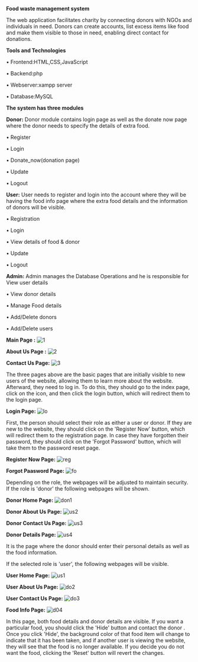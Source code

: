 
**Food waste management system**

The web application facilitates charity by connecting donors with NGOs and individuals in need. Donors can create accounts, list excess items like food and make them visible to those in need, enabling direct contact for donations.

**Tools and Technologies**

• Frontend:HTML,CSS,JavaScript

• Backend:php

• Webserver:xampp server

• Database:MySQL

**The system has three modules**

**Donor:** Donor module contains login page as well as the donate now page where the donor needs to specify the details of extra food.

• Register

• Login

• Donate_now(donation page)

• Update

• Logout

**User:** User needs to register and login into the account where they will be having the food info page where the extra food details and the information of donors will be visible.

• Registration

• Login

• View details of food & donor

• Update

• Logout

**Admin:** Admin manages the Database Operations and he is responsible for View user details

• View donor details

• Manage Food details

• Add/Delete donors

• Add/Delete users

**Main Page :**
![1](https://github.com/user-attachments/assets/a24be4da-742a-41e9-b1ab-7fbb4eb84196)

**About Us Page :**
![2](https://github.com/user-attachments/assets/359bf26a-9073-4446-aaab-2c88d3e00c21)

**Contact Us Page:**
![3](https://github.com/user-attachments/assets/670ad9cf-fed0-4f71-a05b-207b293ecdd1)

The three pages above are the basic pages that are initially visible to new users of the website, allowing them to learn more about the website. Afterward, they need to log in. To do this, they should go to the index page, click on the icon, and then click the login button, which will redirect them to the login page.

**Login Page:**
![lo](https://github.com/user-attachments/assets/19667956-e4bd-4af9-b14c-1d7649f4ecea)

First, the person should select their role as either a user or donor. If they are new to the website, they should click on the 'Register Now' button, which will redirect them to the registration page. In case they have forgotten their password, they should click on the 'Forgot Password' button, which will take them to the password reset page.

**Register Now Page:**
![reg](https://github.com/user-attachments/assets/15ab902f-a95f-4443-a5a2-489b1c9abd60)

**Forgot Paasword Page:**
![fo](https://github.com/user-attachments/assets/dab3cfca-e368-4aba-95fa-d1ee8ed03a01)

Depending on the role, the webpages will be adjusted to maintain security. If the role is 'donor' the following webpages will be shown.

**Donor Home Page:**
![don1](https://github.com/user-attachments/assets/fadac065-816e-415c-bdee-07c8c957face)

**Donor About Us Page:**
![us2](https://github.com/user-attachments/assets/8c642b93-8058-4bd4-9b9e-9deda83cd282)

**Donor Contact Us Page:**
![us3](https://github.com/user-attachments/assets/8eaf8c0a-7026-4f79-acc7-67fea06299eb)

**Donor Details Page:**
![us4](https://github.com/user-attachments/assets/b4c922b1-05d9-4729-b2ee-c9e31068d6f2)

It is the page where the donor should enter their personal details as well as the food information.

If the selected role is 'user', the following webpages will be visible.

**User Home Page:**
![us1](https://github.com/user-attachments/assets/a7a6e609-e8fe-49ab-98f6-daca2968d38a)

**User About Us Page:**
![do2](https://github.com/user-attachments/assets/a7d37256-bded-4fb2-962b-987247d291cf)

**User Contact Us Page:**
![do3](https://github.com/user-attachments/assets/af912e2d-1253-49e0-a2bb-95a1fd3041fa)

**Food Info Page:**
![d04](https://github.com/user-attachments/assets/b789dcdb-c187-433d-9c72-b861b0bddbc0)

In this page, both food details and donor details are visible. If you want a particular food, you should click the 'Hide' button and contact the donor . Once you click 'Hide', the background color of that food item will change to indicate that it has been taken, and if another user is viewing the website, they will see that the food is no longer available. If you decide you do not want the food, clicking the 'Reset' button will revert the changes.





   

